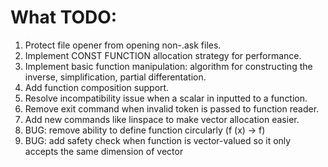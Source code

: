 # What TODO:

1. Protect file opener from opening non-.ask files.
2. Implement CONST FUNCTION allocation strategy for performance.
3. Implement basic function manipulation: algorithm for constructing the inverse, simplification, partial differentation.
4. Add function composition support.
5. Resolve incompatibility issue when a scalar in inputted to a function.
6. Remove exit command when invalid token is passed to function reader.
7. Add new commands like linspace to make vector allocation easier.
8. BUG: remove ability to define function circularly (f (x) -> f)
9. BUG: add safety check when function is vector-valued so it only accepts the same dimension of vector






